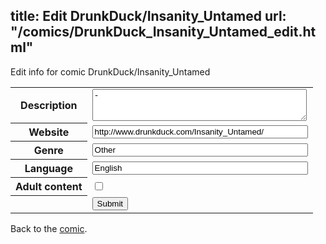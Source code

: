 title: Edit DrunkDuck/Insanity_Untamed
url: "/comics/DrunkDuck_Insanity_Untamed_edit.html"
---
Edit info for comic DrunkDuck/Insanity_Untamed

<form name="comic" action="http://gaepostmail.appspot.com/comic/" method="post">
<table class="comicinfo">
<tr>
<th>Description</th><td><textarea name="description" cols="40" rows="3">-</textarea></td>
</tr>
<tr>
<th>Website</th><td><input type="text" name="url" value="http://www.drunkduck.com/Insanity_Untamed/" size="40"/></td>
</tr>
<tr>
<th>Genre</th><td><input type="text" name="genre" value="Other" size="40"/></td>
</tr>
<tr>
<th>Language</th><td><input type="text" name="language" value="English" size="40"/></td>
</tr>
<tr>
<th>Adult content</th><td><input type="checkbox" name="adult" value="adult" /></td>
</tr>
<tr>
<th></th><td>
<input type="hidden" name="comic" value="DrunkDuck_Insanity_Untamed" />
<input type="submit" name="submit" value="Submit" />
</td>
</tr>
</table>
</form>

Back to the [comic](DrunkDuck_Insanity_Untamed.html).
